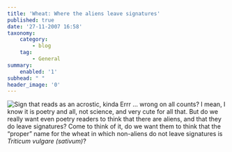 ```yaml
---
title: 'Wheat: Where the aliens leave signatures'
published: true
date: '27-11-2007 16:58'
taxonomy:
    category:
        - blog
    tag:
        - General
summary:
    enabled: '1'
subhead: " "
header_image: '0'
---
```


![Sign that reads as an acrostic, kinda](https://farm3.static.flickr.com/2227/2052415620_10e4d8a7fe.jpg) Errr ... wrong on all counts? I mean, I know it is poetry and all, not science, and very cute for all that. But do we really want even poetry readers to think that there are aliens, and that they do leave signatures? Come to think of it, do we want them to think that the “proper” name for the wheat in which non-aliens do not leave signatures is *Triticum vulgare (sativum)*?
